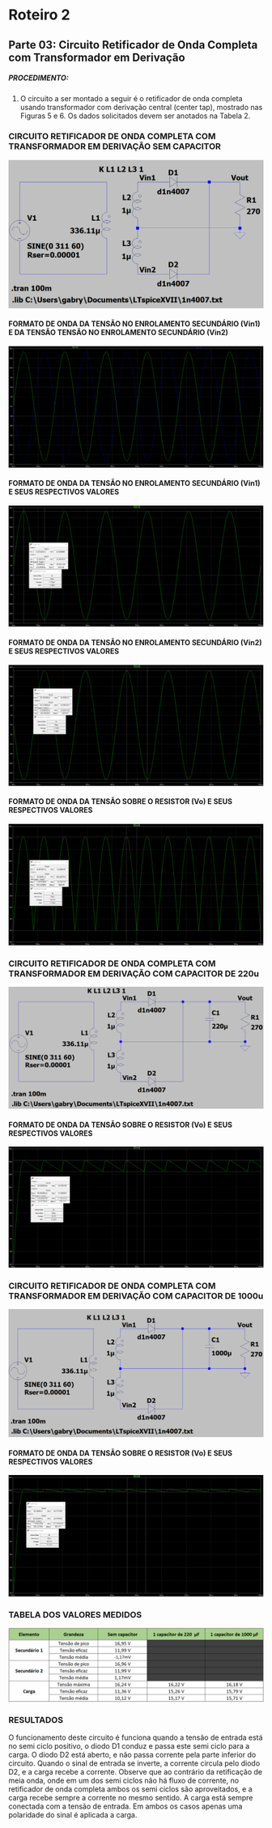 # Roteiro 2

## Parte 03: Circuito Retificador de Onda Completa com Transformador em Derivação

##### PROCEDIMENTO:

1. O circuito a ser montado a seguir é o retificador de onda completa usando transformador com derivação central (center tap), mostrado nas Figuras 5 e 6. Os dados solicitados devem ser anotados na Tabela 2.

### CIRCUITO RETIFICADOR DE ONDA COMPLETA COM TRANSFORMADOR EM DERIVAÇÃO SEM CAPACITOR

![circuitosemcapacitor](/resources/imagens/relatorio2/parte3/circuitosemcapacitor.png)

#### FORMATO DE ONDA DA TENSÃO NO ENROLAMENTO SECUNDÁRIO (Vin1) E DA TENSÃO TENSÃO NO ENROLAMENTO SECUNDÁRIO (Vin2)

![ondatensaosecundarioin1in2](/resources/imagens/relatorio2/parte3/ondatensaosecundarioin1in2.png)

#### FORMATO DE ONDA DA TENSÃO NO ENROLAMENTO SECUNDÁRIO (Vin1) E SEUS RESPECTIVOS VALORES

![ondatensaosecundarioin1](/resources/imagens/relatorio2/parte3/ondatensaosecundarioin1.png)

#### FORMATO DE ONDA DA TENSÃO NO ENROLAMENTO SECUNDÁRIO (Vin2) E SEUS RESPECTIVOS VALORES

![ondatensaosecundarioin2](/resources/imagens/relatorio2/parte3/ondatensaosecundarioin2.png)

#### FORMATO DE ONDA DA TENSÃO SOBRE O RESISTOR (Vo) E SEUS RESPECTIVOS VALORES

![ondatensaoresistor](/resources/imagens/relatorio2/parte3/ondatensaoresistor.png)

### CIRCUITO RETIFICADOR DE ONDA COMPLETA COM TRANSFORMADOR EM DERIVAÇÃO COM CAPACITOR DE 220u

![circuitocapacitor220](/resources/imagens/relatorio2/parte3/circuitocapacitor220.png)

#### FORMATO DE ONDA DA TENSÃO SOBRE O RESISTOR (Vo) E SEUS RESPECTIVOS VALORES

![ondatensaoresistor220](/resources/imagens/relatorio2/parte3/ondatensaoresistor220.png)

### CIRCUITO RETIFICADOR DE ONDA COMPLETA COM TRANSFORMADOR EM DERIVAÇÃO COM CAPACITOR DE 1000u

![circuitocapacitor1000](/resources/imagens/relatorio2/parte3/circuitocapacitor1000.png)

#### FORMATO DE ONDA DA TENSÃO SOBRE O RESISTOR (Vo) E SEUS RESPECTIVOS VALORES

![ondatensaoresistor1000](/resources/imagens/relatorio2/parte3/ondatensaoresistor1000.png)

### TABELA DOS VALORES MEDIDOS

![tabelacompleta](/resources/imagens/relatorio2/parte3/tabelacompleta.png)

### RESULTADOS

O funcionamento deste circuito é funciona quando a tensão de entrada está no semi ciclo positivo, o diodo D1 conduz e passa este semi ciclo para a carga. O diodo D2 está aberto, e não passa corrente pela parte inferior do circuito. Quando o sinal de entrada se inverte, a corrente circula pelo diodo D2, e a carga recebe a corrente. Observe que ao contrário da retificação de meia onda, onde em um dos semi ciclos não há fluxo de corrente, no retificador de onda completa ambos os semi ciclos são aproveitados, e a carga recebe sempre a corrente no mesmo sentido. A carga está sempre conectada com a tensão de entrada. Em ambos os casos apenas uma polaridade do sinal é aplicada a carga.
